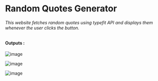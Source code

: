 # Random Quotes Generator
###### This website fetches random quotes using typefit API and displays them whenever the user clicks the button.

#### Outputs :

![image](https://user-images.githubusercontent.com/84489096/176395148-25597c7d-5fc3-48cb-ab2c-43cab2af5bf6.png)

![image](https://user-images.githubusercontent.com/84489096/176395232-e7974dc4-84a1-4ab9-8004-6e824770504d.png)

![image](https://user-images.githubusercontent.com/84489096/176395890-ec617bce-9823-460d-99c1-ce9f12eae10f.png)
